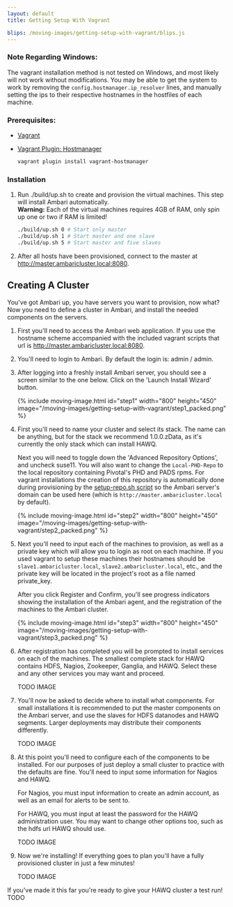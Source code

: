 ```yaml
---
layout: default
title: Getting Setup With Vagrant

blips: /moving-images/getting-setup-with-vagrant/blips.js
---
```


### Note Regarding Windows:
The vagrant installation method is not tested on Windows, and most likely will not work without modifications.  You may be able to get the system to work by removing the `config.hostmanager.ip_resolver` lines, and manually setting the ips to their respective hostnames in the hostfiles of each machine.

### Prerequisites:

 - [Vagrant](https://www.vagrantup.com)
 - [Vagrant Plugin: Hostmanager](https://github.com/smdahlen/vagrant-hostmanager)

    ```bash
    vagrant plugin install vagrant-hostmanager
    ```

### Installation

1. Run ./build/up.sh to create and provision the virtual machines.  This step will install Ambari automatically.  
    __Warning:__ Each of the virtual machines requires 4GB of RAM, only spin up one or two if RAM is limited!  

    ```bash
    ./build/up.sh 0 # Start only master
    ./build/up.sh 1 # Start master and one slave
    ./build/up.sh 5 # Start master and five slaves
    ```

2. After all hosts have been provisioned, connect to the master at <a href="http://master.ambaricluster.local:8080" target="_blank">http://master.ambaricluster.local:8080</a>.


Creating A Cluster
------------------

You've got Ambari up, you have servers you want to provision, now what?  
Now you need to define a cluster in Ambari, and install the needed components on the servers.  

1. First you'll need to access the Ambari web application.  If you use the hostname scheme accompanied with the included vagrant scripts that url is <a href="http://master.ambaricluster.local:8080" target="_blank">http://master.ambaricluster.local:8080</a>.  

2. You'll need to login to Ambari.  By default the login is: admin / admin.  

3. After logging into a freshly install Ambari server, you should see a screen similar to the one below.  Click on the 'Launch Install Wizard' button.

    {% include moving-image.html id="step1" width="800" height="450" image="/moving-images/getting-setup-with-vagrant/step1_packed.png" %}

4. First you'll need to name your cluster and select its stack.  The name can be anything, but for the stack we recommend 1.0.0.zData, as it's currently the only stack which can install HAWQ.

    Next you will need to toggle down the 'Advanced Repository Options', and uncheck suse11.  You will also want to change the `Local-PHD-Repo` to the local repository containing Pivotal's PHD and PADS rpms.  For vagrant installations the creation of this repository is automatically done during provisioning by the [setup-repo.sh script](https://github.com/zdata-inc/ambari-stack/blob/master/build/setup-repo.sh) so the Ambari server's domain can be used here (which is `http://master.ambaricluster.local` by default).

    {% include moving-image.html id="step2" width="800" height="450" image="/moving-images/getting-setup-with-vagrant/step2_packed.png" %}

5. Next you'll need to input each of the machines to provision, as well as a private key which will allow you to login as root on each machine.  If you used vagrant to setup these machines their hostnames should be `slave1.ambaricluster.local`, `slave2.ambaricluster.local`, etc., and the private key will be located in the project's root as a file named private_key.

    After you click Register and Confirm, you'll see progress indicators showing the installation of the Ambari agent, and the registration of the machines to the Ambari cluster.

    {% include moving-image.html id="step3" width="800" height="450" image="/moving-images/getting-setup-with-vagrant/step3_packed.png" %}

6. After registration has completed you will be prompted to install services on each of the machines.  The smallest complete stack for HAWQ contains HDFS, Nagios, Zookeeper, Ganglia, and HAWQ.  Select these and any other services you may want and proceed.

    TODO IMAGE

7. You'll now be asked to decide where to install what components.  For small installations it is recommended to put the master components on the Ambari server, and use the slaves for HDFS datanodes and HAWQ segments.  Larger deployments may distribute their components differently.

    TODO IMAGE

8. At this point you'll need to configure each of the components to be installed.  For our purposes of just deploy a small cluster to practice with the defaults are fine.  You'll need to input some information for Nagios and HAWQ.

    For Nagios, you must input information to create an admin account, as well as an email for alerts to be sent to.

    For HAWQ, you must input at least the password for the HAWQ administration user.  You may want to change other options too, such as the hdfs url HAWQ should use.

    TODO IMAGE

9. Now we're installing!  If everything goes to plan you'll have a fully provisioned cluster in just a few minutes!

    TODO IMAGE

If you've made it this far you're ready to give your HAWQ cluster a test run!
TODO